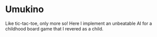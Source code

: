 # Umukino
Like tic-tac-toe, only more so! Here I implement an unbeatable AI for a childhood board game that I revered as a child. 
